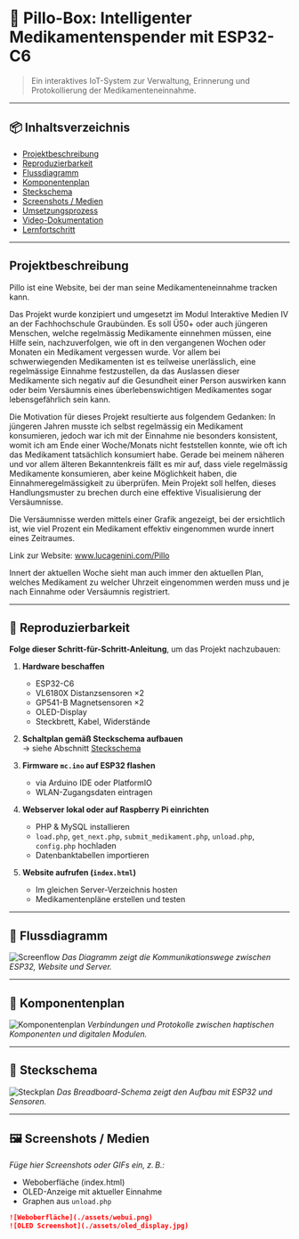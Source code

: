 # 💊 Pillo-Box: Intelligenter Medikamentenspender mit ESP32-C6

> Ein interaktives IoT-System zur Verwaltung, Erinnerung und Protokollierung der Medikamenteneinnahme.

---

## 📦 Inhaltsverzeichnis

- [Projektbeschreibung](#projektbeschreibung)
- [Reproduzierbarkeit](#reproduzierbarkeit)
- [Flussdiagramm](#flussdiagramm)
- [Komponentenplan](#komponentenplan)
- [Steckschema](#steckschema)
- [Screenshots / Medien](#screenshots--medien)
- [Umsetzungsprozess](#umsetzungsprozess)
- [Video-Dokumentation](#video-dokumentation)
- [Lernfortschritt](#lernfortschritt)

---

## Projektbeschreibung

Pillo ist eine Website, bei der man seine Medikamenteneinnahme tracken kann.

Das Projekt wurde konzipiert und umgesetzt im Modul Interaktive Medien IV an der Fachhochschule Graubünden. Es soll Ü50+ oder auch jüngeren Menschen, welche regelmässig Medikamente einnehmen müssen, eine Hilfe sein, nachzuverfolgen, wie oft in den vergangenen Wochen oder Monaten ein Medikament vergessen wurde. Vor allem bei schwerwiegenden Medikamenten ist es teilweise unerlässlich, eine regelmässige Einnahme festzustellen, da das Auslassen dieser Medikamente sich negativ auf die Gesundheit einer Person auswirken kann oder beim Versäumnis eines überlebenswichtigen Medikamentes sogar lebensgefährlich sein kann.

Die Motivation für dieses Projekt resultierte aus folgendem Gedanken:
In jüngeren Jahren musste ich selbst regelmässig ein Medikament konsumieren, jedoch war ich mit der Einnahme nie besonders konsistent, womit ich am Ende einer Woche/Monats nicht feststellen konnte, wie oft ich das Medikament tatsächlich konsumiert habe. Gerade bei meinem näheren und vor allem älteren Bekanntenkreis fällt es mir auf, dass viele regelmässig Medikamente konsumieren, aber keine Möglichkeit haben, die Einnahmeregelmässigkeit zu überprüfen. Mein Projekt soll helfen, dieses Handlungsmuster zu brechen durch eine effektive Visualisierung der Versäumnisse.

Die Versäumnisse werden mittels einer Grafik angezeigt, bei der ersichtlich ist, wie viel Prozent ein Medikament effektiv eingenommen wurde innert eines Zeitraumes.

Link zur Website: www.lucagenini.com/Pillo

Innert der aktuellen Woche sieht man auch immer den aktuellen Plan, welches Medikament zu welcher Uhrzeit eingenommen werden muss und je nach Einnahme oder Versäumnis registriert.

---

## 🔁 Reproduzierbarkeit

**Folge dieser Schritt-für-Schritt-Anleitung**, um das Projekt nachzubauen:

1. **Hardware beschaffen**  
   - ESP32-C6  
   - VL6180X Distanzsensoren ×2  
   - GP541-B Magnetsensoren ×2  
   - OLED-Display  
   - Steckbrett, Kabel, Widerstände

2. **Schaltplan gemäß Steckschema aufbauen**  
   → siehe Abschnitt [Steckschema](#steckschema)

3. **Firmware `mc.ino` auf ESP32 flashen**  
   - via Arduino IDE oder PlatformIO  
   - WLAN-Zugangsdaten eintragen

4. **Webserver lokal oder auf Raspberry Pi einrichten**  
   - PHP & MySQL installieren  
   - `load.php`, `get_next.php`, `submit_medikament.php`, `unload.php`, `config.php` hochladen  
   - Datenbanktabellen importieren

5. **Website aufrufen (`index.html`)**  
   - Im gleichen Server-Verzeichnis hosten  
   - Medikamentenpläne erstellen und testen

---

## 🔄 Flussdiagramm

![Screenflow](https://github.com/user-attachments/assets/68f54622-40ea-4e81-a5e2-a8ce419c0432)
*Das Diagramm zeigt die Kommunikationswege zwischen ESP32, Website und Server.*

---

## 🔧 Komponentenplan

![Komponentenplan](https://github.com/user-attachments/assets/e54be341-70cc-4e0a-91e9-0666d4949830)
*Verbindungen und Protokolle zwischen haptischen Komponenten und digitalen Modulen.*

---

## 🧩 Steckschema

![Steckplan](https://github.com/user-attachments/assets/b0e210c0-8eb5-4ff1-9236-5de2e835f993)
*Das Breadboard-Schema zeigt den Aufbau mit ESP32 und Sensoren.*

---

## 🖼️ Screenshots / Medien

_Füge hier Screenshots oder GIFs ein, z. B.:_

- Weboberfläche (index.html)
- OLED-Anzeige mit aktueller Einnahme
- Graphen aus `unload.php`

```markdown
![Weboberfläche](./assets/webui.png)
![OLED Screenshot](./assets/oled_display.jpg)
